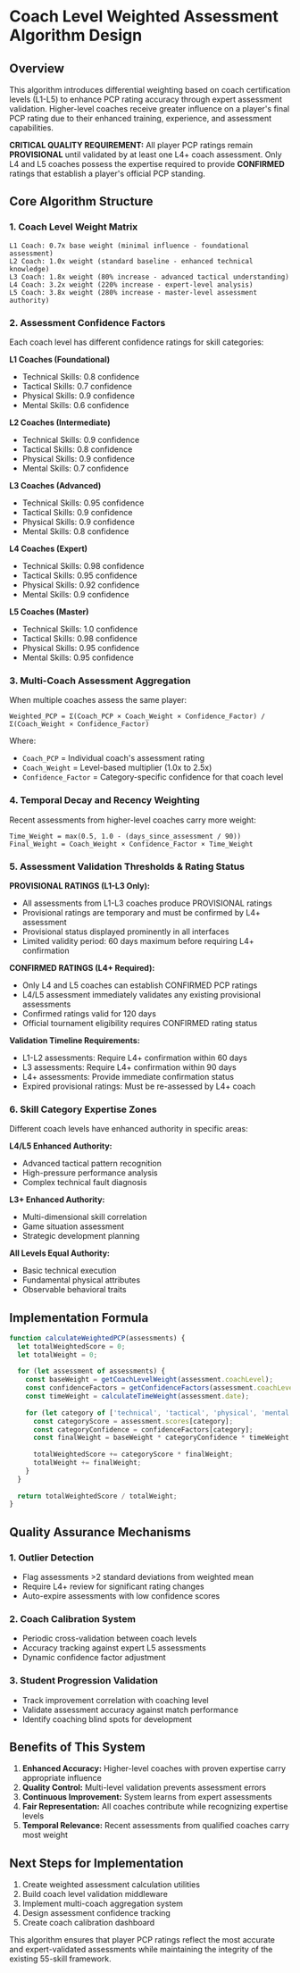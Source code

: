# Coach Level Weighted Assessment Algorithm Design

## Overview
This algorithm introduces differential weighting based on coach certification levels (L1-L5) to enhance PCP rating accuracy through expert assessment validation. Higher-level coaches receive greater influence on a player's final PCP rating due to their enhanced training, experience, and assessment capabilities.

**CRITICAL QUALITY REQUIREMENT:** All player PCP ratings remain **PROVISIONAL** until validated by at least one L4+ coach assessment. Only L4 and L5 coaches possess the expertise required to provide **CONFIRMED** ratings that establish a player's official PCP standing.

## Core Algorithm Structure

### 1. Coach Level Weight Matrix
```
L1 Coach: 0.7x base weight (minimal influence - foundational assessment)
L2 Coach: 1.0x weight (standard baseline - enhanced technical knowledge)
L3 Coach: 1.8x weight (80% increase - advanced tactical understanding)
L4 Coach: 3.2x weight (220% increase - expert-level analysis)
L5 Coach: 3.8x weight (280% increase - master-level assessment authority)
```

### 2. Assessment Confidence Factors
Each coach level has different confidence ratings for skill categories:

**L1 Coaches (Foundational)**
- Technical Skills: 0.8 confidence
- Tactical Skills: 0.7 confidence  
- Physical Skills: 0.9 confidence
- Mental Skills: 0.6 confidence

**L2 Coaches (Intermediate)**
- Technical Skills: 0.9 confidence
- Tactical Skills: 0.8 confidence
- Physical Skills: 0.9 confidence
- Mental Skills: 0.7 confidence

**L3 Coaches (Advanced)**
- Technical Skills: 0.95 confidence
- Tactical Skills: 0.9 confidence
- Physical Skills: 0.9 confidence
- Mental Skills: 0.8 confidence

**L4 Coaches (Expert)**
- Technical Skills: 0.98 confidence
- Tactical Skills: 0.95 confidence
- Physical Skills: 0.92 confidence
- Mental Skills: 0.9 confidence

**L5 Coaches (Master)**
- Technical Skills: 1.0 confidence
- Tactical Skills: 0.98 confidence
- Physical Skills: 0.95 confidence
- Mental Skills: 0.95 confidence

### 3. Multi-Coach Assessment Aggregation

When multiple coaches assess the same player:

```
Weighted_PCP = Σ(Coach_PCP × Coach_Weight × Confidence_Factor) / Σ(Coach_Weight × Confidence_Factor)
```

Where:
- `Coach_PCP` = Individual coach's assessment rating
- `Coach_Weight` = Level-based multiplier (1.0x to 2.5x)
- `Confidence_Factor` = Category-specific confidence for that coach level

### 4. Temporal Decay and Recency Weighting

Recent assessments from higher-level coaches carry more weight:

```
Time_Weight = max(0.5, 1.0 - (days_since_assessment / 90))
Final_Weight = Coach_Weight × Confidence_Factor × Time_Weight
```

### 5. Assessment Validation Thresholds & Rating Status

**PROVISIONAL RATINGS (L1-L3 Only):**
- All assessments from L1-L3 coaches produce PROVISIONAL ratings
- Provisional ratings are temporary and must be confirmed by L4+ assessment
- Provisional status displayed prominently in all interfaces
- Limited validity period: 60 days maximum before requiring L4+ confirmation

**CONFIRMED RATINGS (L4+ Required):**
- Only L4 and L5 coaches can establish CONFIRMED PCP ratings
- L4/L5 assessment immediately validates any existing provisional assessments
- Confirmed ratings valid for 120 days
- Official tournament eligibility requires CONFIRMED rating status

**Validation Timeline Requirements:**
- L1-L2 assessments: Require L4+ confirmation within 60 days
- L3 assessments: Require L4+ confirmation within 90 days  
- L4+ assessments: Provide immediate confirmation status
- Expired provisional ratings: Must be re-assessed by L4+ coach

### 6. Skill Category Expertise Zones

Different coach levels have enhanced authority in specific areas:

**L4/L5 Enhanced Authority:**
- Advanced tactical pattern recognition
- High-pressure performance analysis
- Complex technical fault diagnosis

**L3+ Enhanced Authority:**
- Multi-dimensional skill correlation
- Game situation assessment
- Strategic development planning

**All Levels Equal Authority:**
- Basic technical execution
- Fundamental physical attributes
- Observable behavioral traits

## Implementation Formula

```javascript
function calculateWeightedPCP(assessments) {
  let totalWeightedScore = 0;
  let totalWeight = 0;
  
  for (let assessment of assessments) {
    const baseWeight = getCoachLevelWeight(assessment.coachLevel);
    const confidenceFactors = getConfidenceFactors(assessment.coachLevel);
    const timeWeight = calculateTimeWeight(assessment.date);
    
    for (let category of ['technical', 'tactical', 'physical', 'mental']) {
      const categoryScore = assessment.scores[category];
      const categoryConfidence = confidenceFactors[category];
      const finalWeight = baseWeight * categoryConfidence * timeWeight;
      
      totalWeightedScore += categoryScore * finalWeight;
      totalWeight += finalWeight;
    }
  }
  
  return totalWeightedScore / totalWeight;
}
```

## Quality Assurance Mechanisms

### 1. Outlier Detection
- Flag assessments >2 standard deviations from weighted mean
- Require L4+ review for significant rating changes
- Auto-expire assessments with low confidence scores

### 2. Coach Calibration System
- Periodic cross-validation between coach levels
- Accuracy tracking against expert L5 assessments
- Dynamic confidence factor adjustment

### 3. Student Progression Validation
- Track improvement correlation with coaching level
- Validate assessment accuracy against match performance
- Identify coaching blind spots for development

## Benefits of This System

1. **Enhanced Accuracy:** Higher-level coaches with proven expertise carry appropriate influence
2. **Quality Control:** Multi-level validation prevents assessment errors
3. **Continuous Improvement:** System learns from expert assessments
4. **Fair Representation:** All coaches contribute while recognizing expertise levels
5. **Temporal Relevance:** Recent assessments from qualified coaches carry most weight

## Next Steps for Implementation

1. Create weighted assessment calculation utilities
2. Build coach level validation middleware
3. Implement multi-coach aggregation system
4. Design assessment confidence tracking
5. Create coach calibration dashboard

This algorithm ensures that player PCP ratings reflect the most accurate and expert-validated assessments while maintaining the integrity of the existing 55-skill framework.